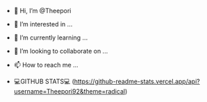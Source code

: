- 👋 Hi, I’m @Theepori
- 👀 I’m interested in ...
- 🌱 I’m currently learning ...
- 💞️ I’m looking to collaborate on ...
- 📫 How to reach me ...

- 💻GITHUB STATS💻 (https://github-readme-stats.vercel.app/api?username=Theepori92&theme=radical)

<!---
Theepori92 is a ✨ special ✨ repository because its `README.md` (this file) appears on your GitHub profile.
You can click the Preview link to take a look at your changes.
--->
